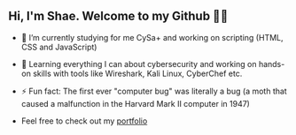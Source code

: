 ## Hi, I'm Shae. Welcome to my Github 🥷🏻

- 🔭 I’m currently studying for me CySa+ and working on scripting (HTML, CSS and JavaScript)
- 🌱 Learning everything I can about cybersecurity and working on hands-on skills with tools like Wireshark, Kali Linux, CyberChef etc.
- ⚡ Fun fact: The first ever "computer bug" was literally a bug (a moth that caused a malfunction in the Harvard Mark II computer in 1947)

- Feel free to check out my [portfolio](https://j1g54w-999.github.io/)

<!--
**J1G54W-999/J1G54W-999** is a ✨ _special_ ✨ repository because its `README.md` (this file) appears on your GitHub profile.

-->
